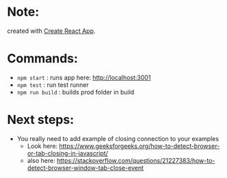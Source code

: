 # Note: 
created with [Create React App](https://github.com/facebook/create-react-app).

# Commands: 
- `npm start` : runs app here: [http://localhost:3001](http://localhost:3001) 
- `npm test` : run test runner
- `npm run build` : builds prod folder in build


# Next steps: 
- You really need to add example of closing connection to your examples
  - Look here: https://www.geeksforgeeks.org/how-to-detect-browser-or-tab-closing-in-javascript/
  - also here: https://stackoverflow.com/questions/21227383/how-to-detect-browser-window-tab-close-event